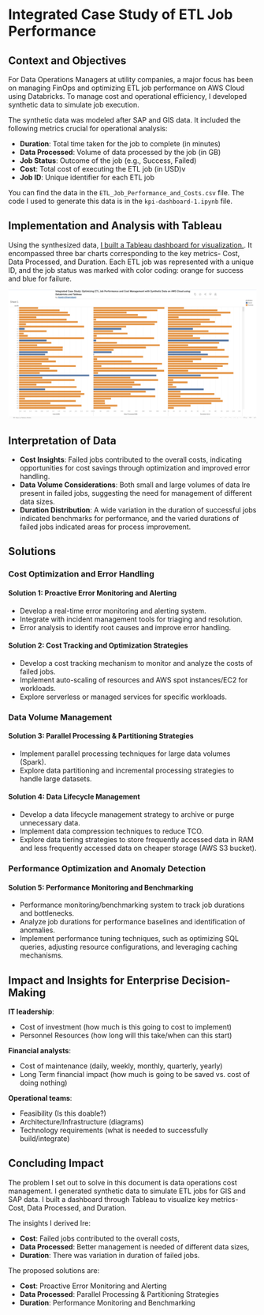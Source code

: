 # Integrated Case Study of ETL Job Performance

## Context and Objectives

For Data Operations Managers at utility companies, a major focus has been on managing FinOps and optimizing ETL job performance on AWS Cloud using Databricks. To manage cost and operational efficiency, I developed synthetic data to simulate job execution.

The synthetic data was modeled after SAP and GIS data. It included the following metrics crucial for operational analysis:

- **Duration**: Total time taken for the job to complete (in minutes)
- **Data Processed**: Volume of data processed by the job (in GB)
- **Job Status**: Outcome of the job (e.g., Success, Failed)
- **Cost**: Total cost of executing the ETL job (in USD)v
- **Job ID**: Unique identifier for each ETL job

You can find the data in the `ETL_Job_Performance_and_Costs.csv` file. The code I used to generate this data is in the `kpi-dashboard-1.ipynb` file.

## Implementation and Analysis with Tableau

Using the synthesized data, [I built a Tableau dashboard for visualization.](https://public.tableau.com/views/IntegratedCaseStudyOptimizingETLJobPerformanceandCostManagementwithSyntheticDataonAWSCloudusingDatabricksandTableau/Sheet1?:language=en-US&:sid=&:display_count=n&:origin=viz_share_link). It encompassed three bar charts corresponding to the key metrics- Cost, Data Processed, and Duration. Each ETL job was represented with a unique ID, and the job status was marked with color coding: orange for success and blue for failure.

![Image of the Tableau dashboard](./dashboard.png)
## Interpretation of Data

- **Cost Insights**: Failed jobs contributed to the overall costs, indicating opportunities for cost savings through optimization and improved error handling.
- **Data Volume Considerations**: Both small and large volumes of data Ire present in failed jobs, suggesting the need for management of different data sizes.
- **Duration Distribution**: A wide variation in the duration of successful jobs indicated benchmarks for performance, and the varied durations of failed jobs indicated areas for process improvement.

## Solutions

### Cost Optimization and Error Handling

#### Solution 1: Proactive Error Monitoring and Alerting
- Develop a real-time error monitoring and alerting system.
- Integrate with incident management tools for triaging and resolution.
- Error analysis to identify root causes and improve error handling.

#### Solution 2: Cost Tracking and Optimization Strategies
- Develop a cost tracking mechanism to monitor and analyze the costs of failed jobs.
- Implement auto-scaling of resources and AWS spot instances/EC2 for workloads.
- Explore serverless or managed services for specific workloads.

### Data Volume Management

#### Solution 3: Parallel Processing & Partitioning Strategies
- Implement parallel processing techniques for large data volumes (Spark).
- Explore data partitioning and incremental processing strategies to handle large datasets.

#### Solution 4: Data Lifecycle Management
- Develop a data lifecycle management strategy to archive or purge unnecessary data.
- Implement data compression techniques to reduce TCO.
- Explore data tiering strategies to store frequently accessed data in RAM and less frequently accessed data on cheaper storage (AWS S3 bucket).

### Performance Optimization and Anomaly Detection

#### Solution 5: Performance Monitoring and Benchmarking
- Performance monitoring/benchmarking system to track job durations and bottlenecks.
- Analyze job durations for performance baselines and identification of anomalies.
- Implement performance tuning techniques, such as optimizing SQL queries, adjusting resource configurations, and leveraging caching mechanisms.

## Impact and Insights for Enterprise Decision-Making

**IT leadership**:
- Cost of investment (how much is this going to cost to implement)
- Personnel Resources (how long will this take/when can this start)

**Financial analysts**:
- Cost of maintenance (daily, weekly, monthly, quarterly, yearly)
- Long Term financial impact (how much is going to be saved vs. cost of doing nothing)

**Operational teams**:
- Feasibility (Is this doable?)
- Architecture/Infrastructure (diagrams)
- Technology requirements (what is needed to successfully build/integrate)

## Concluding Impact

The problem I set out to solve in this document is data operations cost management. I generated synthetic data to simulate ETL jobs for GIS and SAP data. I built a dashboard through Tableau to visualize key metrics- Cost, Data Processed, and Duration.

The insights I derived Ire:
- **Cost**: Failed jobs contributed to the overall costs,
- **Data Processed**: Better management is needed of different data sizes,
- **Duration**: There was variation in duration of failed jobs.

The proposed solutions are:
- **Cost**: Proactive Error Monitoring and Alerting
- **Data Processed**: Parallel Processing & Partitioning Strategies
- **Duration**: Performance Monitoring and Benchmarking
